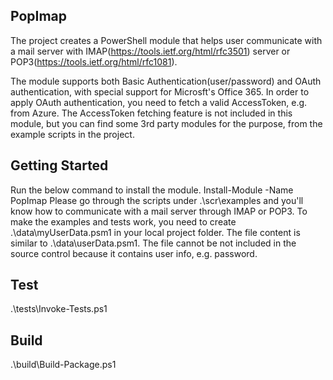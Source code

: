 ## PopImap
The project creates a PowerShell module that helps user communicate with a mail server with IMAP(https://tools.ietf.org/html/rfc3501) server or POP3(https://tools.ietf.org/html/rfc1081).

The module supports both Basic Authentication(user/password) and OAuth authentication, with special support for Microsft's Office 365. 
In order to apply OAuth authentication, you need to fetch a valid AccessToken, e.g. from Azure. The AccessToken fetching feature is not included in this module, but you can find some 3rd party modules for the purpose, from the example scripts in the project.

## Getting Started
Run the below command to install the module.
  Install-Module -Name PopImap
Please go through the scripts under .\scr\examples and you'll know how to communicate with a mail server through IMAP or POP3.
To make the examples and tests work, you need to create .\data\myUserData.psm1 in your local project folder. The file content is similar to .\data\userData.psm1. The file cannot be not included in the source control because it contains user info, e.g. password. 

## Test
.\tests\Invoke-Tests.ps1

## Build
.\build\Build-Package.ps1
